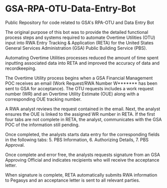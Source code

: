 # GSA-RPA-OTU-Data-Entry-Bot
Public Repository for code related to GSA's RPA-OTU and Data Entry Bot 

The original purpose of this bot was to provide the detailed functional process steps and systems required to automate Overtime Utilities (OTU) input into RWA Entry Tracking & Application (RETA)  for the United States General Services Administration (GSA) Public Building Service (PBS). 

Automating Overtime Utilities processes reduced the amount of time spent inputting associated data into RETA and improved the accuracy of  data and recordkeeping. 

The Overtime Utility process begins when a GSA Financial Management POC receives an email (Work Request/RWA Number W******* has been sent to GSA for acceptance). The OTU requests includes a work request number (WR)  and an Overtime Utility Estimate (OUE) along with a corresponding OUE tracking number. 

A RWA analyst reviews the request contained in the email. Next, the analyst ensures the OUE is linked to the assigned WR number in RETA. If the first four tabs are not complete in RETA, the analyst, communicates with the GSA POC of the information still pending. 

Once completed,  the analysts starts data entry for the corresponding fields in the following tabs: 5. PBS Information, 6. Authorizing Details, 7. PBS Approval. 

Once complete and error free, the analysts requests signature from an GSA Approving Official and indicates recipients who will receive the acceptance letter. 

When signature is complete, RETA automatically submits RWA information to Pegasys and an acceptance letter is sent to all relevant parties.   
